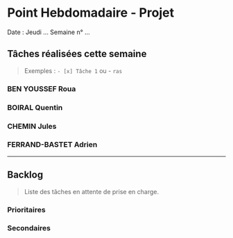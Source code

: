 # Point Hebdomadaire - Projet

Date : Jeudi ...
Semaine n° ...

## Tâches réalisées cette semaine

> Exemples : `- [x] Tâche 1` ou - `ras`

### BEN YOUSSEF Roua

### BOIRAL Quentin

### CHEMIN Jules

### FERRAND-BASTET Adrien

---

## Backlog

> Liste des tâches en attente de prise en charge.

### Prioritaires

### Secondaires